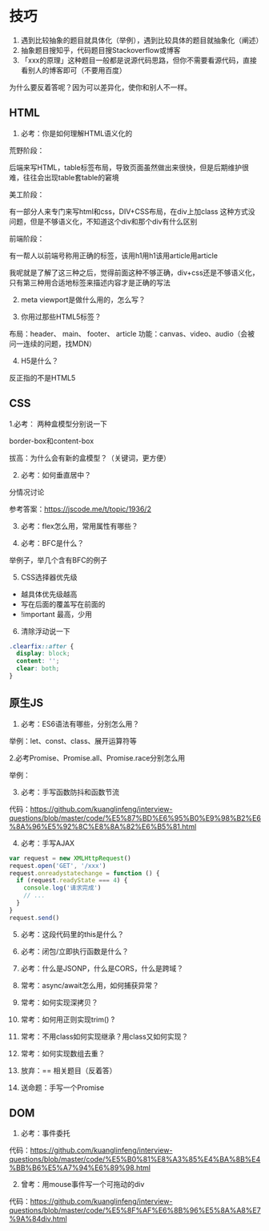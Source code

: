 # 技巧

1. 遇到比较抽象的题目就具体化（举例），遇到比较具体的题目就抽象化（阐述）
2. 抽象题目搜知乎，代码题目搜Stackoverflow或博客
3. 「xxx的原理」这种题目一般都是说源代码思路，但你不需要看源代码，直接看别人的博客即可（不要用百度）

为什么要反着答呢？因为可以差异化，使你和别人不一样。

## HTML

1. 必考：你是如何理解HTML语义化的

荒野阶段：

后端来写HTML，table标签布局，导致页面虽然做出来很快，但是后期维护很难，往往会出现table套table的窘境

美工阶段：

有一部分人来专门来写html和css，DIV+CSS布局，在div上加class
这种方式没问题，但是不够语义化，不知道这个div和那个div有什么区别

前端阶段：

有一帮人以前端号称用正确的标签，该用h1用h1该用article用article

我呢就是了解了这三种之后，觉得前面这种不够正确，div+css还是不够语义化，只有第三种用合适地标签来描述内容才是正确的写法


2. meta viewport是做什么用的，怎么写？


3. 你用过那些HTML5标签？

布局：header、 main、 footer、 article
功能：canvas、video、audio（会被问一连续的问题，找MDN）

4. H5是什么？

反正指的不是HTML5


## CSS

1.必考： 两种盒模型分别说一下

border-box和content-box

拔高：为什么会有新的盒模型？（关键词，更方便）

2. 必考：如何垂直居中？

分情况讨论

参考答案：https://jscode.me/t/topic/1936/2

3. 必考：flex怎么用，常用属性有哪些？


4. 必考：BFC是什么？

举例子，举几个含有BFC的例子

5. CSS选择器优先级

- 越具体优先级越高
- 写在后面的覆盖写在前面的
- !important 最高，少用

6. 清除浮动说一下

```css
.clearfix::after {
  display: block;
  content: '';
  clear: both;
}
```

## 原生JS

1. 必考：ES6语法有哪些，分别怎么用？

举例：let、const、class、展开运算符等

2.必考Promise、Promise.all、Promise.race分别怎么用

举例：

3. 必考：手写函数防抖和函数节流

代码：https://github.com/kuanglinfeng/interview-questions/blob/master/code/%E5%87%BD%E6%95%B0%E9%98%B2%E6%8A%96%E5%92%8C%E8%8A%82%E6%B5%81.html

4. 必考：手写AJAX

```ts
var request = new XMLHttpRequest()
request.open('GET', '/xxx')
request.onreadystatechange = function () {
  if (request.readyState === 4) {
    console.log('请求完成')
    // ...
  }
}
request.send()
```

5. 必考：这段代码里的this是什么？

6. 必考：闭包/立即执行函数是什么？

7. 必考：什么是JSONP，什么是CORS，什么是跨域？

8. 常考：async/await怎么用，如何捕获异常？

9. 常考：如何实现深拷贝？

10. 常考：如何用正则实现trim() ?

11. 常考：不用class如何实现继承？用class又如何实现？

12. 常考：如何实现数组去重？

13. 放弃：== 相关题目（反着答）

14. 送命题：手写一个Promise


## DOM 

1. 必考：事件委托

代码：https://github.com/kuanglinfeng/interview-questions/blob/master/code/%E5%B0%81%E8%A3%85%E4%BA%8B%E4%BB%B6%E5%A7%94%E6%89%98.html

2. 曾考：用mouse事件写一个可拖动的div

代码：https://github.com/kuanglinfeng/interview-questions/blob/master/code/%E5%8F%AF%E6%8B%96%E5%8A%A8%E7%9A%84div.html




